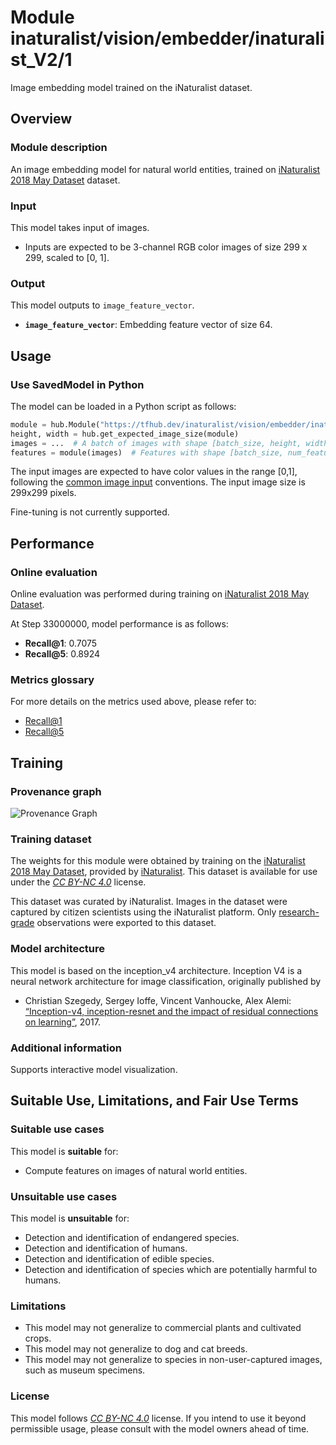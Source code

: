 # Module inaturalist/vision/embedder/inaturalist_V2/1
Image embedding model trained on the iNaturalist dataset.

<!-- fine-tunable: false -->
<!-- asset-path: legacy -->
<!-- format: hub -->
<!-- module-type: image-feature-vector -->
<!-- interactive-model-name: inat -->
<!-- license: CC-BY-NC-4.0 -->

## Overview

### Module description

An image embedding model for natural world entities, trained on
[iNaturalist 2018 May Dataset](https://doi.org/10.15468/ab3s5x)
dataset.

### Input

This model takes input of images.

*   Inputs are expected to be 3-channel RGB color images of size 299 x 299,
    scaled to [0, 1].

### Output

This model outputs to `image_feature_vector`.

*   **`image_feature_vector`**: Embedding feature vector of size 64.

## Usage

### Use SavedModel in Python

The model can be loaded in a Python script as follows:

```python
module = hub.Module("https://tfhub.dev/inaturalist/vision/embedder/inaturalist_V2/1")
height, width = hub.get_expected_image_size(module)
images = ...  # A batch of images with shape [batch_size, height, width, 3].
features = module(images)  # Features with shape [batch_size, num_features].
```

The input images are expected to have color values in the range [0,1], following
the
[common image input](https://www.tensorflow.org/hub/common_signatures/images#input)
conventions. The input image size is 299x299 pixels.

Fine-tuning is not currently supported.

## Performance

### Online evaluation

Online evaluation was performed during training on
[iNaturalist 2018 May Dataset](https://doi.org/10.15468/ab3s5x).

At Step 33000000, model performance is as follows:

*   **Recall@1**: 0.7075
*   **Recall@5**: 0.8924

### Metrics glossary

For more details on the metrics used above, please refer to:

*   [Recall@1](https://www.tensorflow.org/api_docs/python/tf/compat/v1/metrics/recall_at_k)
*   [Recall@5](https://www.tensorflow.org/api_docs/python/tf/compat/v1/metrics/recall_at_k)

## Training

### Provenance graph

![Provenance Graph](https://www.gstatic.com/aihub/tfhub/provenance_graphs/inaturalist_V2.svg)

### Training dataset

The weights for this module were obtained by training on the
[iNaturalist 2018 May Dataset](https://doi.org/10.15468/ab3s5x), provided by
[iNaturalist](http://www.inaturalist.org). This dataset is available for use
under the
*[CC BY-NC 4.0](https://creativecommons.org/licenses/by-nc/4.0/)* license.

This dataset was curated by iNaturalist. Images in the dataset were captured by
citizen scientists using the iNaturalist platform. Only
[research-grade](https://www.inaturalist.org/pages/help#quality)
observations were exported to this dataset.

### Model architecture

This model is based on the inception_v4 architecture. Inception V4 is a neural
network architecture for image classification, originally published by

*   Christian Szegedy, Sergey Ioffe, Vincent Vanhoucke, Alex Alemi:
    [“Inception-v4, inception-resnet and the impact of residual connections on
    learning”](https://arxiv.org/abs/1602.07261), 2017.

### Additional information

Supports interactive model visualization.

## Suitable Use, Limitations, and Fair Use Terms

### Suitable use cases

This model is **suitable** for:

*   Compute features on images of natural world entities.

### Unsuitable use cases

This model is **unsuitable** for:

*   Detection and identification of endangered species.
*   Detection and identification of humans.
*   Detection and identification of edible species.
*   Detection and identification of species which are potentially harmful to
    humans.

### Limitations

*   This model may not generalize to commercial plants and cultivated crops.
*   This model may not generalize to dog and cat breeds.
*   This model may not generalize to species in non-user-captured images, such
    as museum specimens.


### License

This model follows
*[CC BY-NC 4.0](https://creativecommons.org/licenses/by-nc/4.0/)* license. If
you intend to use it beyond permissible usage, please consult with the model
owners ahead of time.
